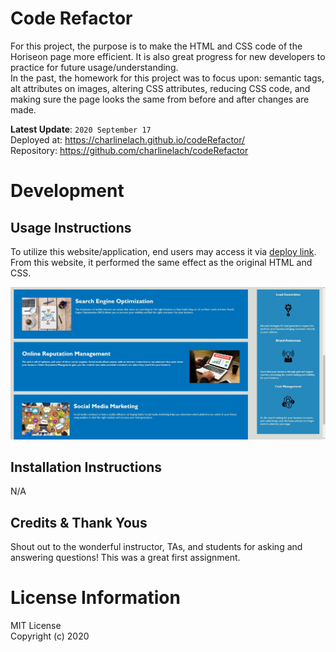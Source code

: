 # Code Refactor
For this project, the purpose is to make the HTML and CSS code of the Horiseon page more efficient. It is also great progress for new developers to practice for future usage/understanding.
<br>
In the past, the homework for this project was to focus upon: semantic tags, alt attributes on images, altering CSS attributes, reducing CSS code, and making sure the page looks the same from before and after changes are made.

**Latest Update**: `2020 September 17`
<br>
Deployed at: https://charlinelach.github.io/codeRefactor/
<br>
Repository: https://github.com/charlinelach/codeRefactor

# Development

## Usage Instructions
To utilize this website/application, end users may access it via [deploy link](https://charlinelach.github.io/codeRefactor/). From this website, it performed the same effect as the original HTML and CSS.
<br>

![Screenshot](./Images/screenshot.jpg)


## Installation Instructions
N/A

## Credits & Thank Yous
Shout out to the wonderful instructor, TAs, and students for asking and answering questions! This was a great first assignment.

# License Information
MIT License <br>
Copyright (c) 2020
